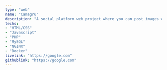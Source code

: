 ```yaml
---
type: "web"
name: "Camagru"
description: "A social platform web project where you can post images with stickers on top of it."
techs:
- "HTML/CSS"
- "Javascript"
- "PHP"
- "MySQL"
- "NGINX"
- "Docker"
livelink: "https://google.com"
githublink: "https://google.com"
---
```

